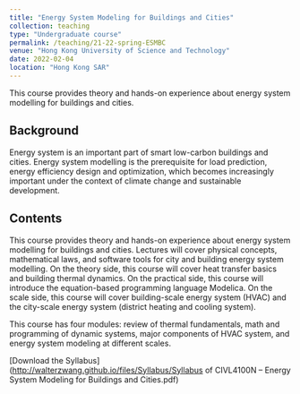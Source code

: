```yaml
---
title: "Energy System Modeling for Buildings and Cities"
collection: teaching
type: "Undergraduate course"
permalink: /teaching/21-22-spring-ESMBC
venue: "Hong Kong University of Science and Technology"
date: 2022-02-04
location: "Hong Kong SAR"
---
```


This course provides theory and hands-on experience about energy system modelling for buildings and cities.

## Background
Energy system is an important part of smart low-carbon buildings and cities. Energy system modelling is the prerequisite for load prediction, energy efficiency design and optimization, which becomes increasingly important under the context of climate change and sustainable development. 

## Contents
This course provides theory and hands-on experience about energy system modelling for buildings and cities. Lectures will cover physical concepts, mathematical laws, and software tools for city and building energy system modelling. On the theory side, this course will cover heat transfer basics and building thermal dynamics. On the practical side, this course will introduce the equation-based programming language Modelica. On the scale side, this course will cover building-scale energy system (HVAC) and the city-scale energy system (district heating and cooling system).

This course has four modules: review of thermal fundamentals, math and programming of dynamic systems, major components of HVAC system, and energy system modeling at different scales.

[Download the Syllabus](http://walterzwang.github.io/files/Syllabus/Syllabus of CIVL4100N – Energy System Modeling for Buildings and Cities.pdf)